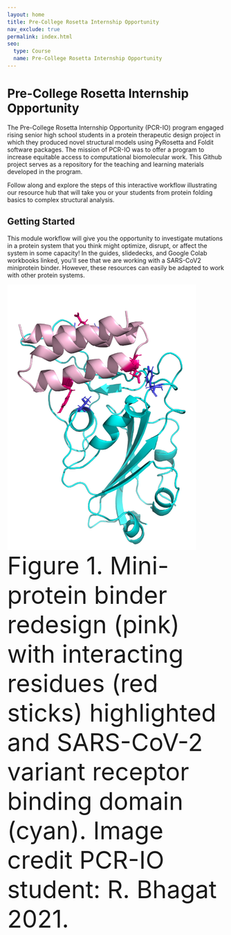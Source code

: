 ```yaml
---
layout: home
title: Pre-College Rosetta Internship Opportunity
nav_exclude: true
permalink: index.html
seo:
  type: Course
  name: Pre-College Rosetta Internship Opportunity
---
```

# Pre-College Rosetta Internship Opportunity
The Pre-College Rosetta Internship Opportunity (PCR-IO) program engaged rising senior high school students in a protein therapeutic design project in which they produced novel structural models using PyRosetta and Foldit software packages. The mission of PCR-IO was to offer a program to increase equitable access to computational biomolecular work. This Github project serves as a repository for the teaching and learning materials developed in the program.

Follow along and explore the steps of this interactive workflow illustrating our resource hub that will take you or your students from protein folding basics to complex structural analysis.


## Getting Started

This module workflow will give you the opportunity to investigate mutations in a protein system that you think might optimize, disrupt, or affect the system in some capacity! In the guides, slidedecks, and Google Colab workbooks linked, you'll see that we are working with a SARS-CoV2 miniprotein binder. However, these resources can easily be adapted to work with other protein systems.

![](minibinderexample.png)
<span style="font-size:4em">Figure 1. Mini-protein binder redesign (pink) with interacting residues (red sticks) highlighted and SARS-CoV-2 variant receptor binding domain (cyan). Image credit PCR-IO student: R. Bhagat 2021. </span>
